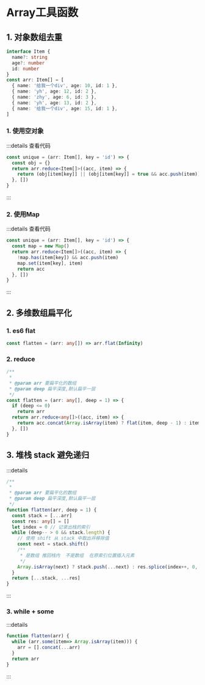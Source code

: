 # Array工具函数
## 1. 对象数组去重
```ts
interface Item {
  name?: string
  age?: number
  id: number
}
const arr: Item[] = [
  { name: '给我一个div', age: 10, id: 1 },
  { name: 'yh', age: 12, id: 2 },
  { name: 'zhy', age: 6, id: 3 },
  { name: 'yh', age: 13, id: 2 },
  { name: '给我一个div', age: 15, id: 1 },
]
```
### 1. 使用空对象
:::details 查看代码
```ts
const unique = (arr: Item[], key = 'id') => {
  const obj = {}
  return arr.reduce<Item[]>((acc, item) => {
    return (obj[item[key]] || (obj[item[key]] = true && acc.push(item)), acc)
  }, [])
}
```
:::

### 2. 使用Map
:::details 查看代码
```ts
const unique = (arr: Item[], key = 'id') => {
  const map = new Map()
  return arr.reduce<Item[]>((acc, item) => {
    !map.has(item[key]) && acc.push(item)
    map.set(item[key], item)
    return acc
  }, [])
}
```
:::
## 2. 多维数组扁平化
### 1. es6 flat
```ts
const flatten = (arr: any[]) => arr.flat(Infinity)
```
### 2. reduce 
```ts
/**
 *
 * @param arr 要扁平化的数组
 * @param deep 扁平深度,默认扁平一层
 */
const flatten = (arr: any[], deep = 1) => {
  if (deep <= 0)
    return arr
  return arr.reduce<any[]>((acc, item) => {
    return acc.concat(Array.isArray(item) ? flat(item, deep - 1) : item)
  }, [])
}
```

## 3. 堆栈 stack 避免递归
:::details 
```ts
/**
 *
 * @param arr 要扁平化的数组
 * @param deep 扁平深度,默认扁平一层
 */
function flatten(arr, deep = 1) {
  const stack = [...arr]
  const res: any[] = []
  let index = 0 // 记录出栈的索引
  while (deep-- > 0 && stack.length) {
    // 使用 shift 从 stack 中取出并移除值
    const next = stack.shift()
    /**
     * 是数组 推回栈内  不是数组  在原索引位置插入元素
     */
    Array.isArray(next) ? stack.push(...next) : res.splice(index++, 0, next)
  }
  return [...stack, ...res]
}
```
:::

### 3. while + some
:::details 

```ts
function flatten(arr) {
  while (arr.some(item=> Array.isArray(item))) {
    arr = [].concat(...arr)
  }
  return arr
}
```
:::
